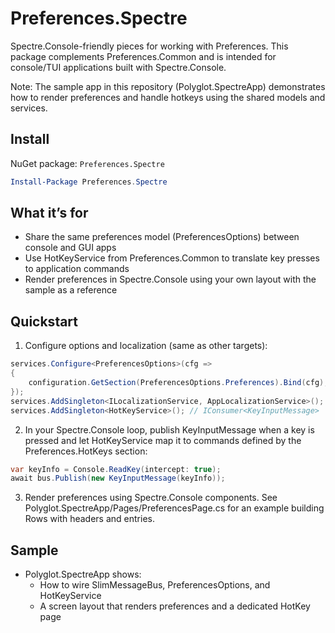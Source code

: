 # Preferences.Spectre

Spectre.Console-friendly pieces for working with Preferences. This package complements Preferences.Common and is
intended for console/TUI applications built with Spectre.Console.

Note: The sample app in this repository (Polyglot.SpectreApp) demonstrates how to render preferences and handle hotkeys
using the shared models and services.

## Install

NuGet package: `Preferences.Spectre`

```powershell
Install-Package Preferences.Spectre
```

## What it’s for

- Share the same preferences model (PreferencesOptions) between console and GUI apps
- Use HotKeyService from Preferences.Common to translate key presses to application commands
- Render preferences in Spectre.Console using your own layout with the sample as a reference

## Quickstart

1) Configure options and localization (same as other targets):

```csharp
services.Configure<PreferencesOptions>(cfg =>
{
    configuration.GetSection(PreferencesOptions.Preferences).Bind(cfg);
});
services.AddSingleton<ILocalizationService, AppLocalizationService>();
services.AddSingleton<HotKeyService>(); // IConsumer<KeyInputMessage>
```

2) In your Spectre.Console loop, publish KeyInputMessage when a key is pressed and let HotKeyService map it to commands
   defined by the Preferences.HotKeys section:

```csharp
var keyInfo = Console.ReadKey(intercept: true);
await bus.Publish(new KeyInputMessage(keyInfo));
```

3) Render preferences using Spectre.Console components. See Polyglot.SpectreApp/Pages/PreferencesPage.cs for an example
   building Rows with headers and entries.

## Sample

- Polyglot.SpectreApp shows:
    - How to wire SlimMessageBus, PreferencesOptions, and HotKeyService
    - A screen layout that renders preferences and a dedicated HotKey page
